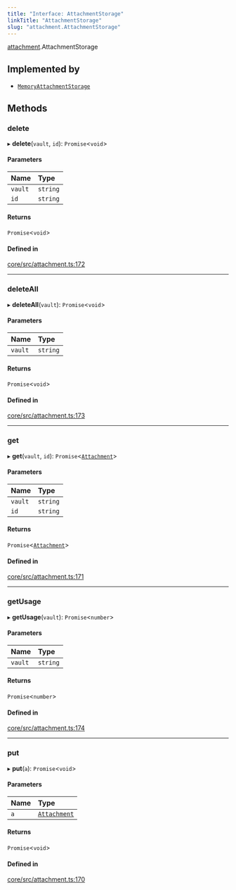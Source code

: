 ```yaml
---
title: "Interface: AttachmentStorage"
linkTitle: "AttachmentStorage"
slug: "attachment.AttachmentStorage"
---
```


[attachment](../../modules/attachment).AttachmentStorage

## Implemented by

-   [`MemoryAttachmentStorage`](../../classes/attachment.MemoryAttachmentStorage)

## Methods

### delete

▸ **delete**(`vault`, `id`): `Promise`<`void`\>

#### Parameters

| Name    | Type     |
| :------ | :------- |
| `vault` | `string` |
| `id`    | `string` |

#### Returns

`Promise`<`void`\>

#### Defined in

[core/src/attachment.ts:172](https://github.com/padloc/padloc/blob/b00eb4fd/packages/core/src/attachment.ts#L172)

---

### deleteAll

▸ **deleteAll**(`vault`): `Promise`<`void`\>

#### Parameters

| Name    | Type     |
| :------ | :------- |
| `vault` | `string` |

#### Returns

`Promise`<`void`\>

#### Defined in

[core/src/attachment.ts:173](https://github.com/padloc/padloc/blob/b00eb4fd/packages/core/src/attachment.ts#L173)

---

### get

▸ **get**(`vault`, `id`):
`Promise`<[`Attachment`](../../classes/attachment.Attachment)\>

#### Parameters

| Name    | Type     |
| :------ | :------- |
| `vault` | `string` |
| `id`    | `string` |

#### Returns

`Promise`<[`Attachment`](../../classes/attachment.Attachment)\>

#### Defined in

[core/src/attachment.ts:171](https://github.com/padloc/padloc/blob/b00eb4fd/packages/core/src/attachment.ts#L171)

---

### getUsage

▸ **getUsage**(`vault`): `Promise`<`number`\>

#### Parameters

| Name    | Type     |
| :------ | :------- |
| `vault` | `string` |

#### Returns

`Promise`<`number`\>

#### Defined in

[core/src/attachment.ts:174](https://github.com/padloc/padloc/blob/b00eb4fd/packages/core/src/attachment.ts#L174)

---

### put

▸ **put**(`a`): `Promise`<`void`\>

#### Parameters

| Name | Type                                                |
| :--- | :-------------------------------------------------- |
| `a`  | [`Attachment`](../../classes/attachment.Attachment) |

#### Returns

`Promise`<`void`\>

#### Defined in

[core/src/attachment.ts:170](https://github.com/padloc/padloc/blob/b00eb4fd/packages/core/src/attachment.ts#L170)

